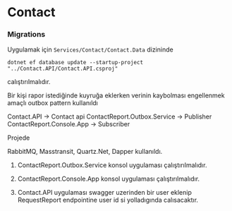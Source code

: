 # Contact

### Migrations

Uygulamak için `Services/Contact/Contact.Data` dizininde

```
dotnet ef database update --startup-project "../Contact.API/Contact.API.csproj"
```

calıştırılmalıdır.

Bir kişi rapor istediğinde kuyruğa eklerken verinin kaybolması engellenmek amaçlı outbox pattern kullanıldı

Contact.API -> Contact api
ContactReport.Outbox.Service -> Publisher
ContactReport.Console.App -> Subscriber 

Projede 

RabbitMQ, Masstransit, Quartz.Net, Dapper kullanıldı. 

1. ContactReport.Outbox.Service konsol uygulaması çalıştırılmalıdır.

2. ContactReport.Console.App konsol uygulaması çalıştırılmalıdır.

3. Contact.API uygulaması swagger uzerinden bir user eklenip RequestReport endpointine user id si yolladıgında calısacaktır.